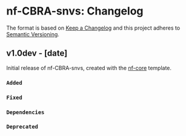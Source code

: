 # nf-CBRA-snvs: Changelog

The format is based on [Keep a Changelog](https://keepachangelog.com/en/1.0.0/)
and this project adheres to [Semantic Versioning](https://semver.org/spec/v2.0.0.html).

## v1.0dev - [date]

Initial release of nf-CBRA-snvs, created with the [nf-core](https://nf-co.re/) template.

### `Added`

### `Fixed`

### `Dependencies`

### `Deprecated`
